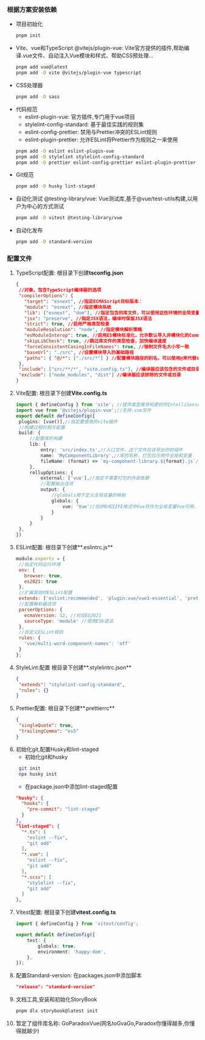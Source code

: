 ### 根据方案安装依赖
- 项目初始化
  ```bash
  pnpm init
  ```
- Vite、vue和TypeScript
  @vitejs/plugin-vue: Vite官方提供的插件,帮助编译.vue文件、自动注入Vue模块和样式、帮助CSS预处理...
  ```bash
  pnpm add vue@latest
  pnpm add -D vite @vitejs/plugin-vue typescript
  ```
- CSS处理器
  ```bash
  pnpm add -D sass
  ```
- 代码规范
  - eslint-plugin-vue: 官方插件,专门用于vue项目
  - stylelint-config-standard: 基于最佳实践的规则集
  - eslint-config-prettier: 禁用与Prettier冲突的ESLint规则
  - eslint-plugin-prettier: 允许ESLint将Prettier作为规则之一来使用
  ```bash
  pnpm add -D eslint eslint-plugin-vue
  pnpm add -D stylelint stylelint-config-standard
  pnpm add -D prettier eslint-config-prettier eslint-plugin-prettier
  ```
- Git规范
  ```bash
  pnpm add -D husky lint-staged
  ```
- 自动化测试
  @testing-library/vue: Vue测试库,基于@vue/test-utils构建,以用户为中心的方式测试
  ```bash
  pnpm add -D vitest @testing-library/vue
  ```
- 自动化发布
  ```bash
  pnpm add -D standard-version
  ```
### 配置文件
1. TypeScript配置: 根目录下创建**tsconfig.json**
   ```json
   {
    //对象，包含TypeScript编译器的选项
    "compilerOptions": {
      "target": "esnext", //指定ECMAScript目标版本：
      "module": "esnext", //指定模块系统
      "lib": ["esnext", "dom"], //指定包含的库文件，可以使用这些环境的全局变量和API
      "jsx": "preserve", //指定JSX语法，编译时保留JSX语法
      "strict": true, //启用严格类型检查
      "moduleResolution": "node", //指定模块解析策略
      "esModuleInterop": true, //启用ES模块标准化，允许默认导入非模块化的CommonJS模块
      "skipLibCheck": true, //跳过库文件的类型检查，加快编译速度
      "forceConsistentCasingInFileNames": true, //强制文件名大小写一致
      "baseUrl": "./src", //设置模块导入的基础路径
      "paths": { "@/*": ["./src/*"] } //配置模块路径的别名，可以使用@来代替src目录
    },
    "include": ["src/**/*", "vite.config.ts"], //编译器应该包含的文件或目录
    "exclude": ["node_modules", "dist"] //编译器应该排除的文件或目录
   }
   ```
2. Vite配置: 根目录下创建**Vite.config.ts**
   ```ts
   import { defineConfig } from 'vite'; //提供类型推导和更好的IntelliSense支持
   import vue from '@vitejs/plugin-vue';//支持.vue文件
   export default defineConfig({
    plugins: [vue()],//指定要使用的vite插件
    //构建过程的相关配置
    build: {
        //配置库的构建
        lib: {
            entry: 'src/index.ts',//入口文件，这个文件应该导出你的组件
            name: 'MyComponentLibrary',//库的名称，打包后可用作全局和变量
            fileName: (format) => `my-component-library.${format}.js`//自定义输出文件名的函数
        },
        rollupOptions: {
            external: ['vue'],//指定不需要打包的外部依赖
            //配置输出选项
            output: {
                //globals用于定义全局变量的映射
                globals: {
                    vue: 'Vue'//在UMD和IIFE格式中Vue将作为全局变量Vue可用，确保库被使用时，能够找到Vue
                }
            }
        }
    },
   })
   ```
3. ESLint配置: 根目录下创建**.eslintrc.js**
   ```js
   module.exports = {
    //指定代码运行环境
    env: {
      browser: true,
      es2021: true
    },
    //扩展其他的ESLint配置
    extends: ['eslint:recommended', 'plugin:vue/vue3-essential', 'prettier', 'plugin:storybook/recommended'],
    //配置解析器选项
    parserOptions: {
      ecmaVersion: 12, //对应ES2021
      sourceType: 'module' //使用ES6语法
    },
    //自定义ESLint规则
    rules: {
      'vue/multi-word-component-names': 'off'
    }
   };
   ```
4. StyleLint:配置 根目录下创建**.stylelintrc.json**
   ```json
   {
    "extends": "stylelint-config-standard",
    "rules": {}
   }

   ```
5. Prettier配置: 根目录下创建**.prettierrc**
   ```json
   {
    "singleQuote": true,
    "trailingComma": "es5"
   }
   ```
6. 初始化git,配置Husky和lint-staged
   - 初始化git和husky
   ```bash
    git init
    npx husky init
   ```
   - 在package.json中添加lint-staged配置
   ```json
   "husky": {
     "hooks": {
       "pre-commit": "lint-staged"
     }
   },
   "lint-staged": {
     "*.ts": [
       "eslint --fix",
       "git add"
     ],
     "*.vue": [
       "eslint --fix",
       "git add"
     ],
     "*.scss": [
       "stylelint --fix",
       "git add"
     ]
   },
   ```
7. Vitest配置: 根目录下创建**vitest.config.ts**
   ```ts
   import { defineConfig } from 'vitest/config';

   export default defineConfig({
       test: {
           globals: true,
           environment: 'happy-dom',
       },
   });
   ```
8. 配置Standard-version: 在packages.json中添加脚本
   ```json
   "release": "standard-version"
   ```
9. 文档工具,安装和初始化StoryBook
    ```bash
    pnpm dlx storybook@latest init
    ```
10. 暂定了组件库名称: GoParadoxVue(网名toGvaGo,Paradox你懂得越多,你懂得就越少)